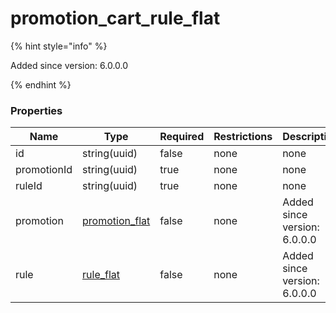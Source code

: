 
# promotion_cart_rule_flat

{% hint style="info" %}

Added since version: 6.0.0.0

{% endhint %}

### Properties

|Name|Type|Required|Restrictions|Description|
|---|---|---|---|---|
|id|string(uuid)|false|none|none|
|promotionId|string(uuid)|true|none|none|
|ruleId|string(uuid)|true|none|none|
|promotion|[promotion_flat](/schema/promotion_flat)|false|none|Added since version: 6.0.0.0|
|rule|[rule_flat](/schema/rule_flat)|false|none|Added since version: 6.0.0.0|
